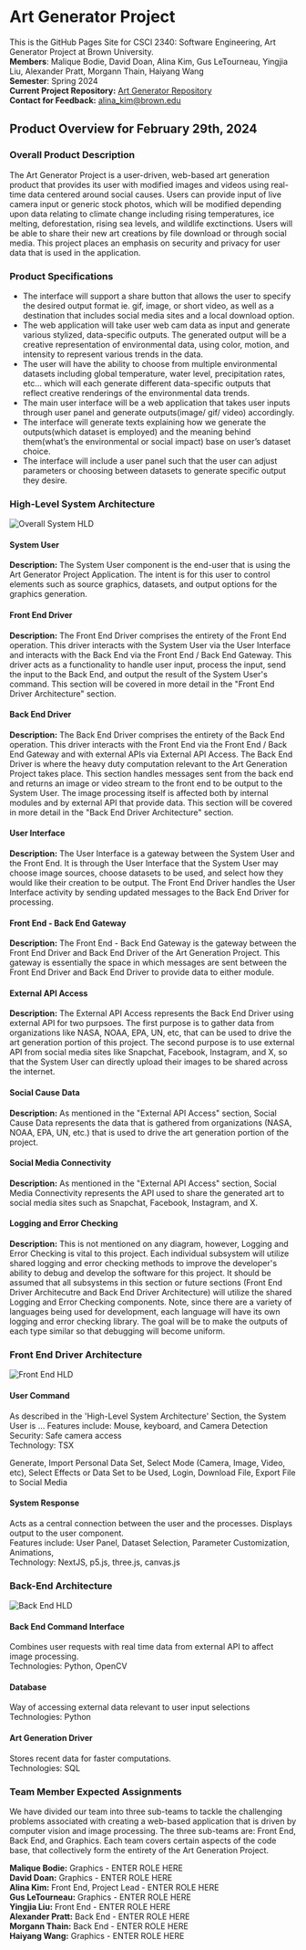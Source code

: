 # Art Generator Project
This is the GitHub Pages Site for CSCI 2340: Software Engineering, Art Generator Project at Brown University. <br />
**Members**: Malique Bodie, David Doan, Alina Kim, Gus LeTourneau, Yingjia Liu, Alexander Pratt, Morgann Thain, Haiyang Wang <br />
**Semester**: Spring 2024 <br />
**Current Project Repository:** [Art Generator Repository](https://github.com/newalina/art-gen)<br />
**Contact for Feedback:** alina_kim@brown.edu

## Product Overview for February 29th, 2024

### Overall Product Description
The Art Generator Project is a user-driven, web-based art generation product that provides its user with modified images and videos using real-time data centered around social causes. Users can provide input of live camera input or generic stock photos, which will be modified depending upon data relating to climate change including rising temperatures, ice melting, deforestation, rising sea levels, and wildlife exctinctions. Users will be able to share their new art creations by file download or through social media. This project places an emphasis on security and privacy for user data that is used in the application.

### Product Specifications
* The interface will support a share button that allows the user to specify the desired output format ie. gif, image, or short video, as well as a destination that includes social media sites and a local download option. <br />
* The web application will take user web cam data as input and generate various stylized, data-specific outputs. The generated output will be a creative representation of environmental data, using color, motion, and intensity to represent various trends in the data. <br />
* The user will have the ability to choose from multiple environmental datasets including global temperature, water level, precipitation rates, etc… which will each generate different data-specific outputs that reflect creative renderings of the environmental data trends. <br />
* The main user interface will be a web application that takes user inputs through user panel and generate outputs(image/ gif/ video) accordingly. <br />
* The interface will generate texts explaining how we generate the outputs(which dataset is employed) and the meaning behind them(what’s the environmental or social impact) base on user’s dataset choice. <br />
* The interface will include a user panel such that the user can adjust parameters or choosing between datasets to generate specific output they desire. <br />

### High-Level System Architecture

![Overall System HLD](/img/arch_Overall.jpg)

#### System User
**Description:** The System User component is the end-user that is using the Art Generator Project Application. The intent is for this user to control elements such as source graphics, datasets, and output options for the graphics generation. <br/>

#### Front End Driver
**Description:** The Front End Driver comprises the entirety of the Front End operation. This driver interacts with the System User via the User Interface and interacts with the Back End via the Front End / Back End Gateway. This driver acts as a functionality to handle user input, process the input, send the input to the Back End, and output the result of the System User's command. This section will be covered in more detail in the "Front End Driver Architecture" section. <br/>

#### Back End Driver
**Description:** The Back End Driver comprises the entirety of the Back End operation. This driver interacts with the Front End via the Front End / Back End Gateway and with external APIs via External API Access. The Back End Driver is where the heavy duty computation relevant to the Art Generation Project takes place. This section handles messages sent from the back end and returns an image or video stream to the front end to be output to the System User. The image processing itself is affected both by internal modules and by external API that provide data. This section will be covered in more detail in the "Back End Driver Architecture" section. <br/>

#### User Interface
**Description:** The User Interface is a gateway between the System User and the Front End. It is through the User Interface that the System User may choose image sources, choose datasets to be used, and select how they would like their creation to be output. The Front End Driver handles the User Interface activity by sending updated messages to the Back End Driver for processing. <br/>

#### Front End - Back End Gateway
**Description:** The Front End - Back End Gateway is the gateway between the Front End Driver and Back End Driver of the Art Generation Project. This gateway is essentially the space in which messages are sent between the Front End Driver and Back End Driver to provide data to either module. <br/>

#### External API Access
**Description:** The External API Access represents the Back End Driver using external API for two purpsoes. The first purpose is to gather data from organizations like NASA, NOAA, EPA, UN, etc, that can be used to drive the art generation portion of this project. The second purpose is to use external API from social media sites like Snapchat, Facebook, Instagram, and X, so that the System User can directly upload their images to be shared across the internet. 

#### Social Cause Data
**Description:** As mentioned in the "External API Access" section, Social Cause Data represents the data that is gathered from organizations (NASA, NOAA, EPA, UN, etc.) that is used to drive the art generation portion of the project. 

#### Social Media Connectivity
**Description:** As mentioned in the "External API Access" section, Social Media Connectivity represents the API used to share the generated art to social media sites such as Snapchat, Facebook, Instagram, and X. 

#### Logging and Error Checking
**Description:** This is not mentioned on any diagram, however, Logging and Error Checking is vital to this project. Each individual subsystem will utilize shared logging and error checking methods to improve the developer's ability to debug and develop the software for this project. It should be assumed that all subsystems in this section or future sections (Front End Driver Architecutre and Back End Driver Architecture) will utilize the shared Logging and Error Checking components. Note, since there are a variety of languages being used for development, each language will have its own logging and error checking library. The goal will be to make the outputs of each type similar so that debugging will become uniform.   



### Front End Driver Architecture

![Front End HLD](/img/arch_FrontEnd.jpg)


#### User Command
As described in the 'High-Level System Architecture' Section, the System User is ...
Features include: Mouse, keyboard, and Camera Detection <br />
Security: Safe camera access <br />
Technology: TSX <br />

Generate, Import Personal Data Set, Select Mode (Camera, Image, Video, etc), Select Effects or Data Set to be Used, Login, Download File, Export File to Social Media





#### System Response
Acts as a central connection between the user and the processes. Displays output to the user component. <br />
Features include: User Panel, Dataset Selection, Parameter Customization, Animations, <br />
Technology: NextJS, p5.js, three.js, canvas.js <br />

### Back-End Architecture

![Back End HLD](/img/arch_BackEnd.jpg)

#### Back End Command Interface
Combines user requests with real time data from external API to affect image processing. <br />
Technologies: Python, OpenCV <br />

#### Database
Way of accessing external data relevant to user input selections <br />
Technologies: Python <br />

#### Art Generation Driver
Stores recent data for faster computations. <br />
Technologies: SQL <br />



### Team Member Expected Assignments
We have divided our team into three sub-teams to tackle the challenging problems associated with creating a web-based application that is driven by computer vision and image processing. The three sub-teams are: Front End, Back End, and Graphics. Each team covers certain aspects of the code base, that collectively form the entirety of the Art Generation Project.

**Malique Bodie:**      Graphics - ENTER ROLE HERE<br />
**David Doan:**         Graphics - ENTER ROLE HERE <br />
**Alina Kim:**          Front End, Project Lead - ENTER ROLE HERE <br />
**Gus LeTourneau:**     Graphics - ENTER ROLE HERE <br />
**Yingjia Liu:**        Front End - ENTER ROLE HERE  <br />
**Alexander Pratt:**    Back End - ENTER ROLE HERE <br />
**Morgann Thain:**      Back End - ENTER ROLE HERE <br />
**Haiyang Wang:**       Graphics - ENTER ROLE HERE <br />
